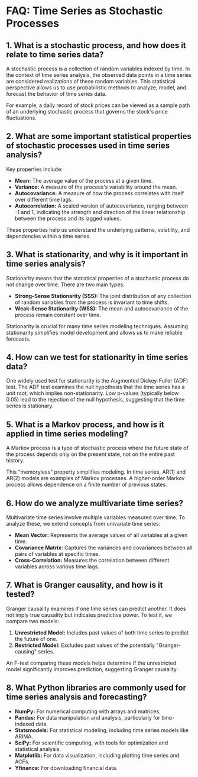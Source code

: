 # FAQ: Time Series as Stochastic Processes

## 1. What is a stochastic process, and how does it relate to time series data?

A stochastic process is a collection of random variables indexed by time. In the context of time series analysis, the observed data points in a time series are considered realizations of these random variables. This statistical perspective allows us to use probabilistic methods to analyze, model, and forecast the behavior of time series data.

For example, a daily record of stock prices can be viewed as a sample path of an underlying stochastic process that governs the stock's price fluctuations.

## 2. What are some important statistical properties of stochastic processes used in time series analysis?

Key properties include:

- **Mean:** The average value of the process at a given time.
- **Variance:** A measure of the process's variability around the mean.
- **Autocovariance:** A measure of how the process correlates with itself over different time lags.
- **Autocorrelation:** A scaled version of autocovariance, ranging between -1 and 1, indicating the strength and direction of the linear relationship between the process and its lagged values.

These properties help us understand the underlying patterns, volatility, and dependencies within a time series.

## 3. What is stationarity, and why is it important in time series analysis?

Stationarity means that the statistical properties of a stochastic process do not change over time. There are two main types:

- **Strong-Sense Stationarity (SSS):** The joint distribution of any collection of random variables from the process is invariant to time shifts.
- **Weak-Sense Stationarity (WSS):** The mean and autocovariance of the process remain constant over time.

Stationarity is crucial for many time series modeling techniques. Assuming stationarity simplifies model development and allows us to make reliable forecasts.

## 4. How can we test for stationarity in time series data?

One widely used test for stationarity is the Augmented Dickey-Fuller (ADF) test. The ADF test examines the null hypothesis that the time series has a unit root, which implies non-stationarity. Low p-values (typically below 0.05) lead to the rejection of the null hypothesis, suggesting that the time series is stationary.

## 5. What is a Markov process, and how is it applied in time series modeling?

A Markov process is a type of stochastic process where the future state of the process depends only on the present state, not on the entire past history.

This "memoryless" property simplifies modeling. In time series, AR(1) and AR(2) models are examples of Markov processes. A higher-order Markov process allows dependence on a finite number of previous states.

## 6. How do we analyze multivariate time series?

Multivariate time series involve multiple variables measured over time. To analyze these, we extend concepts from univariate time series:

- **Mean Vector:** Represents the average values of all variables at a given time.
- **Covariance Matrix:** Captures the variances and covariances between all pairs of variables at specific times.
- **Cross-Correlation:** Measures the correlation between different variables across various time lags.

## 7. What is Granger causality, and how is it tested?

Granger causality examines if one time series can predict another. It does not imply true causality but indicates predictive power. To test it, we compare two models:

1. **Unrestricted Model:** Includes past values of both time series to predict the future of one.
2. **Restricted Model:** Excludes past values of the potentially "Granger-causing" series.

An F-test comparing these models helps determine if the unrestricted model significantly improves prediction, suggesting Granger causality.

## 8. What Python libraries are commonly used for time series analysis and forecasting?

- **NumPy:** For numerical computing with arrays and matrices.
- **Pandas:** For data manipulation and analysis, particularly for time-indexed data.
- **Statsmodels:** For statistical modeling, including time series models like ARIMA.
- **SciPy:** For scientific computing, with tools for optimization and statistical analysis.
- **Matplotlib:** For data visualization, including plotting time series and ACFs.
- **Yfinance:** For downloading financial data.